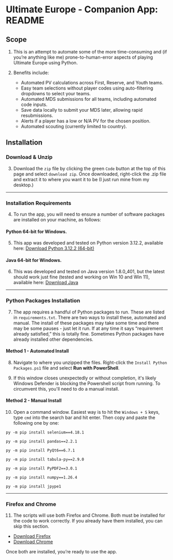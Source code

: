 # Ultimate Europe - Companion App: README

## Scope

1. This is an attempt to automate some of the more time-consuming and (if you’re anything like me) prone-to-human-error aspects of playing Ultimate Europe using Python.

2. Benefits include:
   - Automated PV calculations across First, Reserve, and Youth teams.
   - Easy team selections without player codes using auto-filtering dropdowns to select your teams.
   - Automated MDS submissions for all teams, including automated code inputs.
   - Save data locally to submit your MDS later, allowing rapid resubmissions.
   - Alerts if a player has a low or N/A PV for the chosen position.
   - Automated scouting (currently limited to country).

## Installation

### Download & Unzip

3. Download the `zip` file by clicking the green `Code` button at the top of this page and select `download zip`. Once downloaded, right-click the .zip file and extract it to where you want it to be (I just run mine from my desktop.)

---

### Installation Requirements

4. To run the app, you will need to ensure a number of software packages are installed on your machine, as follows:

#### Python 64-bit for Windows. 

5. This app was developed and tested on Python version 3.12.2, available here: [Download Python 3.12.2 (64-bit)](https://www.python.org/ftp/python/3.12.2/python-3.12.2-amd64.exe)

#### Java 64-bit for Windows. 

6. This was developed and tested on Java version 1.8.0_401, but the latest should work just fine (tested and working on Win 10 and Win 11), available here: [Download Java](https://www.java.com/en/download/)

---

### Python Packages Installation

7. The app requires a handful of Python packages to run. These are listed in `requirements.txt`. There are two ways to install these, automated and manual. The install of these packages may take some time and there may be some pauses - just let it run. If at any time it says “requirement already satisfied,” this is totally fine. Sometimes Python packages have already installed other dependencies.

#### Method 1 - Automated Install

8. Navigate to where you unzipped the files. Right-click the `Install Python Packages.ps1` file and select **Run with PowerShell**.

9. If this window closes unexpectedly or without completion, it's likely Windows Defender is blocking the Powershell script from running. To circumvent this, you'll need to do a manual install.

#### Method 2 - Manual Install

10. Open a command window. Easiest way is to hit the `Windows + S` keys, type `cmd` into the search bar and hit enter. Then copy and paste the following one by one:

```
py -m pip install selenium==4.18.1
```
```
py -m pip install pandas==2.2.1
```
```
py -m pip install PyQt6==6.7.1
```
```
py -m pip install tabula-py==2.9.0
```
```
py -m pip install PyPDF2==3.0.1
```
```
py -m pip install numpy==1.26.4
```
```
py -m pip install jpype1
```


---

### Firefox and Chrome

11. The scripts will use both Firefox and Chrome. Both must be installed for the code to work correctly. If you already have them installed, you can skip this section.

   - [Download Firefox](https://www.mozilla.org/en-GB/firefox/windows/)  
   - [Download Chrome](https://www.google.com/intl/en_uk/chrome/)  

   Once both are installed, you’re ready to use the app.
